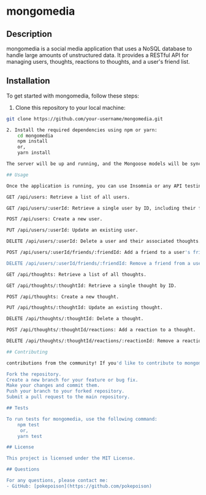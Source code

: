 # mongomedia

## Description
mongomedia is a social media application that uses a NoSQL database to handle large amounts of unstructured data. It provides a RESTful API for managing users, thoughts, reactions to thoughts, and a user's friend list.

## Installation

To get started with mongomedia, follow these steps:

1. Clone this repository to your local machine:

```bash
git clone https://github.com/your-username/mongomedia.git

2. Install the required dependencies using npm or yarn:
    cd mongomedia
    npm install
    or,
    yarn install

The server will be up and running, and the Mongoose models will be synced to the MongoDB database.

## Usage

Once the application is running, you can use Insomnia or any API testing tool to interact with the API. The API provides the following routes:

GET /api/users: Retrieve a list of all users.

GET /api/users/:userId: Retrieve a single user by ID, including their friends and thoughts.

POST /api/users: Create a new user.

PUT /api/users/:userId: Update an existing user.

DELETE /api/users/:userId: Delete a user and their associated thoughts.

POST /api/users/:userId/friends/:friendId: Add a friend to a user's friend list.

DELETE /api/users/:userId/friends/:friendId: Remove a friend from a user's friend list.

GET /api/thoughts: Retrieve a list of all thoughts.

GET /api/thoughts/:thoughtId: Retrieve a single thought by ID.

POST /api/thoughts: Create a new thought.

PUT /api/thoughts/:thoughtId: Update an existing thought.

DELETE /api/thoughts/:thoughtId: Delete a thought.

POST /api/thoughts/:thoughtId/reactions: Add a reaction to a thought.

DELETE /api/thoughts/:thoughtId/reactions/:reactionId: Remove a reaction from a thought.

## Contributing

contributions from the community! If you'd like to contribute to mongomedia, please follow these steps:

Fork the repository.
Create a new branch for your feature or bug fix.
Make your changes and commit them.
Push your branch to your forked repository.
Submit a pull request to the main repository.

## Tests 

To run tests for mongomedia, use the following command:
    npm test
     or,
    yarn test

## License

This project is licensed under the MIT License.

## Questions

For any questions, please contact me:
- GitHub: [pokepoison](https://github.com/pokepoison)
